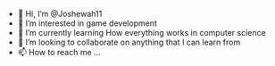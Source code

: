 - 👋 Hi, I’m @Joshewah11 
- 👀 I’m interested in game development
- 🌱 I’m currently learning How everything works in computer science
- 💞️ I’m looking to collaborate on anything that I can learn from
- 📫 How to reach me ...

<!---
Joshewah11/Joshewah11 is a ✨ special ✨ repository because its `README.md` (this file) appears on your GitHub profile.
You can click the Preview link to take a look at your changes.
--->
